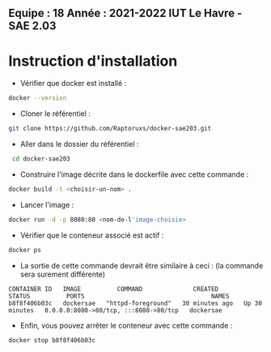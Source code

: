 **Equipe :** 18
**Année :** 2021-2022
**IUT Le Havre - SAE 2.03**
--------------------------------------------------------------------------------------
# Instruction d'installation

* Vérifier que docker est installé :
 ```bash
 docker --version
 ```
 * Cloner le référentiel :
 ```bash
 git clone https://github.com/Raptoruxs/docker-sae203.git
 ```
* Aller dans le dossier du référentiel :
```bash
 cd docker-sae203
 ```
* Construire l'image décrite dans le dockerfile avec cette commande : 
```bash
docker build -t <choisir-un-nom> .
 ```
* Lancer l'image :
```bash
docker run -d -p 8080:80 <nom-de-l'image-choisie>
 ```
* Vérifier que le conteneur associé est actif : 
```bash
docker ps
 ```
* La sortie de cette commande devrait être similaire à ceci : (la commande sera surement différente)
```shell
CONTAINER ID   IMAGE          COMMAND              CREATED          STATUS          PORTS                                   NAMES
b8f8f406b03c   dockersae   "httpd-foreground"   30 minutes ago   Up 30 minutes   0.0.0.0:8080->80/tcp, :::8080->80/tcp   dockersae
```
* Enfin, vous pouvez arrêter le conteneur avec cette commande :
```bash
docker stop b8f8f406b03c
```
